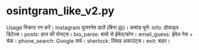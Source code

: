 # osintgram_like_v2.py
Usage स्क्रिप्ट रन करें। Instagram यूजरनेम डालें (बिना @)। कमांड चुनें: info: प्रोफाइल डिटेल्स। posts: हाल की पोस्ट्स। bio_parse: बायो से ईमेल/फोन। email_guess: ईमेल गेस + चेक। phone_search: Google सर्च। sherlock: लिंक्ड अकाउंट्स। exit: बाहर।
